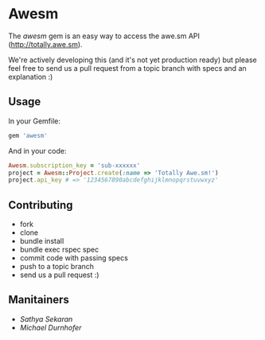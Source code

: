 # Awesm #

The *awesm* gem is an easy way to access the awe.sm API (http://totally.awe.sm).

We're actively developing this (and it's not yet production ready) but please
feel free to send us a pull request from a topic branch with specs and an
explanation :)

## Usage ##

In your Gemfile:

```ruby
gem 'awesm'
```

And in your code:

```ruby
Awesm.subscription_key = 'sub-xxxxxx'
project = Awesm::Project.create(:name => 'Totally Awe.sm!')
project.api_key # => '1234567890abcdefghijklmnopqrstuvwxyz'
```

## Contributing ##

* fork
* clone
* bundle install
* bundle exec rspec spec
* commit code with passing specs
* push to a topic branch
* send us a pull request :)

## Manitainers ##

* *Sathya Sekaran*
* *Michael Durnhofer*
